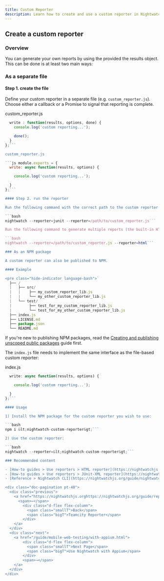 ```yaml
---
title: Custom Reporter
description: Learn how to create and use a custom reporter in Nightwatch.
---
```


## Create a custom reporter

### Overview

You can generate your own reports by using the provided the results object. This can be done is at least two main ways:

### As a separate file

#### Step 1. create the file

Define your custom reporter in a separate file (e.g. `custom_reporter.js`). Choose either a callback or a Promise to signal that reporting is complete.

custom_reporter.js

```js module.exports = {
  write : function(results, options, done) {
    console.log('custom reporting...');

    done();
  }
};```

custom_reporter.js

```js module.exports = {
  write: async function(results, options) {

    console.log('custom reporting...');

  }
};```

#### Step 2. run the reporter

Run the following command with the correct path to the custom reporter:

```bash
nightwatch --reporter=junit --reporter=/path/to/custom_reporter.js```

Run the following command to generate multiple reports (the built-in HTML report and the custom_reporter) – since v2.2+:

```bash
nightwatch --reporter=/path/to/custom_reporter.js --reporter=html```

### As an NPM package

A custom reporter can also be published to NPM.

#### Example

<pre class="hide-indicator language-bash">`
  ├── /
  |   ├── src/
  |   |    ├── my_custom_reporter_lib.js
  |   |    └── my_other_custom_reporter_lib.js
  |   └── test/
  |        ├── test_for_my_custom_reporter_lib.js
  |        └── test_for_my_other_custom_reporter_lib.js
  ├── index.js
  ├── LICENSE.md
  ├── package.json
  └── README.md
```

If you're new to publishing NPM packages, read the [Creating and publishing unscoped public packages](https://docs.npmjs.com/creating-and-publishing-unscoped-public-packages) guide first.

The `index.js` file needs to implement the same interface as the file-based custom reporter:

index.js

```js module.exports = {
  write: async function(results, options) {

    console.log('custom reporting...');

  }
};```

#### Usage

1) Install the NPM package for the custom reporter you wish to use:

```bash
npm i &lt;nightwatch-custom-reporter&gt;```

2) Use the custom reporter:

```bash
nightwatch --reporter=&lt;nightwatch-custom-reporter&gt;```

### Recommended content

- [How-to guides > Use reporters > HTML reporter](https://nightwatchjs.org/guide/reporters/use-html-reporter.html)
- [How-to guides > Use reporters > JUnit-XML reporter](https://nightwatchjs.org/guide/reporters/use-junit-reporter.html)
- [Reference > Nightwatch CLI](https://nightwatchjs.org/guide/nightwatch-cli/command-line-options.html)

<div class="doc-pagination pt-40">
  <div class="previous">
    <a href="https://nightwatchjs.orghttps://nightwatchjs.org/guide/reporters/use-teamcity-reporter.html">
      <span>←</span>
        <div class="d-flex flex-column">
          <span class="smallT">Back</span>
          <span class="bigT">Teamcity Reporter</span>
        </div>
    </a>
  </div>
  <div class="next">
    <a href="/guide/mobile-web-testing/with-appium.html">
        <div class="d-flex flex-column">
          <span class="smallT">Next Page</span>
          <span class="bigT">Use Nightwatch with Appium</span>
        </div>
        <span>→</span>
    </a>
  </div>
</div>
